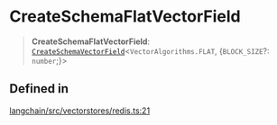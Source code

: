 CreateSchemaFlatVectorField
===========================

> **CreateSchemaFlatVectorField**: [`CreateSchemaVectorField`](/docs/api/vectorstores_redis/types/CreateSchemaVectorField)<`VectorAlgorithms.FLAT`, {`BLOCK_SIZE`?: `number`;}\>

Defined in[](#defined-in "Direct link to Defined in")
------------------------------------------------------

[langchain/src/vectorstores/redis.ts:21](https://github.com/hwchase17/langchainjs/blob/1c1274d/langchain/src/vectorstores/redis.ts#L21)
